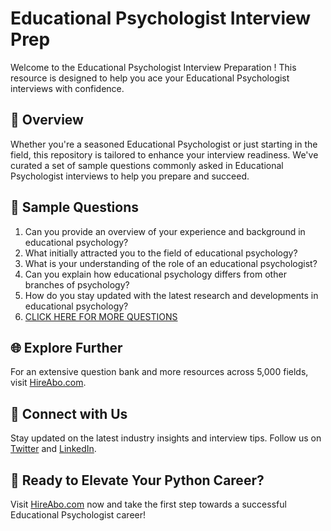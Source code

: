 # Educational Psychologist Interview Prep

Welcome to the Educational Psychologist Interview Preparation ! This resource is designed to help you ace your Educational Psychologist interviews with confidence.

## 🚀 Overview

Whether you're a seasoned Educational Psychologist or just starting in the field, this repository is tailored to enhance your interview readiness. We've curated a set of sample questions commonly asked in Educational Psychologist interviews to help you prepare and succeed.

## 📝 Sample Questions

1. Can you provide an overview of your experience and background in educational psychology?
2. What initially attracted you to the field of educational psychology?
3. What is your understanding of the role of an educational psychologist?
4. Can you explain how educational psychology differs from other branches of psychology?
5. How do you stay updated with the latest research and developments in educational psychology?
6. [CLICK HERE FOR MORE QUESTIONS](https://hireabo.com/job/7_0_9/Educational%20Psychologist)

## 🌐 Explore Further

For an extensive question bank and more resources across 5,000 fields, visit [HireAbo.com](https://www.hireabo.com).

## 📱 Connect with Us

Stay updated on the latest industry insights and interview tips. Follow us on [Twitter](https://twitter.com/hireabo) and [LinkedIn](https://www.linkedin.com/in/hire-abo-3609972a8/).

## 🚀 Ready to Elevate Your Python Career?

Visit [HireAbo.com](https://www.hireabo.com) now and take the first step towards a successful Educational Psychologist career!